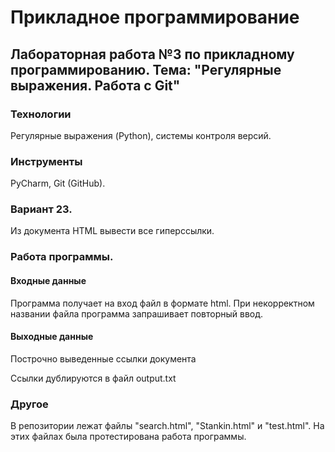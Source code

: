 # Прикладное программирование
## Лабораторная работа №3 по прикладному программированию. Тема: "Регулярные выражения. Работа с Git"
### Технологии
Регулярные выражения (Python), системы контроля версий.
### Инструменты
PyCharm, Git (GitHub).
### Вариант 23.
Из документа HTML вывести все гиперссылки.

### Работа программы.
#### Входные данные

Программа получает на вход файл в формате html. При некорректном названии файла программа запрашивает повторный ввод.

#### Выходные данные

Построчно выведенные ссылки документа

Ссылки дублируются в файл output.txt
### Другое
В репозитории лежат файлы "search.html", "Stankin.html" и "test.html". На этих файлах была протестирована работа программы.
